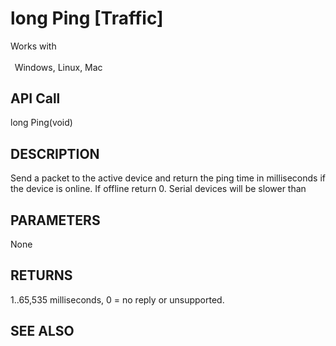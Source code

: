 # long Ping [Traffic]

Works with <p class="s1" style="padding-top: 2pt;padding-left: 5pt;text-indent: 0pt;text-align: left;"><a name="bookmark99">&zwnj;</a>Windows, Linux, Mac</p>

## API Call
long Ping(void)
## DESCRIPTION
Send a packet to the active device and return the ping time in milliseconds if the device is online. If offline return 0. Serial devices will be slower than

## PARAMETERS
None

## RETURNS
1..65,535 milliseconds, 0 = no reply or unsupported.

## SEE ALSO

